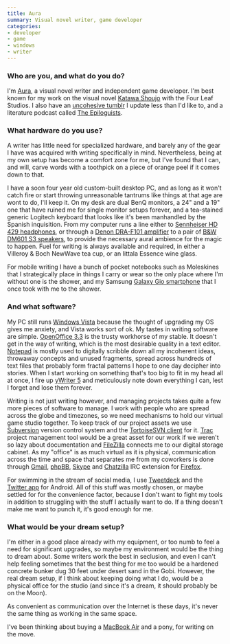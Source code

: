 ```yaml
---
title: Aura
summary: Visual novel writer, game developer
categories:
- developer
- game
- windows
- writer
---
```


### Who are you, and what do you do?

I'm [Aura](https://twitter.com/sharpened_C "Aura's Twitter account."), a visual novel writer and independent game developer. I'm best known for my work on the visual novel [Katawa Shoujo][katawa-shoujo] with the Four Leaf Studios. I also have an [uncohesive tumblr](http://auramart.tumblr.com/ "Aura's Tumblr site.") I update less than I'd like to, and a literature podcast called [The Epiloguists](http://epiloguists.com/ "Aura's podcast.").

### What hardware do you use?

A writer has little need for specialized hardware, and barely any of the gear I have was acquired with writing specifically in mind. Nevertheless, being at my own setup has become a comfort zone for me, but I've found that I can, and will, carve words with a toothpick on a piece of orange peel if it comes down to that.

I have a soon four year old custom-built desktop PC, and as long as it won't catch fire or start throwing unreasonable tantrums like things at that age are wont to do, I'll keep it. On my desk are dual BenQ monitors, a 24" and a 19" one that have ruined me for single monitor setups forever, and a tea-stained generic Logitech keyboard that looks like it's been manhandled by the Spanish inquisition. From my computer runs a line either to [Sennheiser HD 429 headphones][hd-429], or through a [Denon DRA-F101 amplifier][dra-f101] to a pair of [B&W DM601 S3 speakers][dm601-s3], to provide the necessary aural ambience for the magic to happen. Fuel for writing is always available and required, in either a Villeroy & Boch NewWave tea cup, or an Iittala Essence wine glass.

For mobile writing I have a bunch of pocket notebooks such as Moleskines that I strategically place in things I carry or wear so the only place where I'm without one is the shower, and my Samsung [Galaxy Gio smartphone][galaxy-gio] that I once took with me to the shower.

### And what software?

My PC still runs [Windows Vista][windows-vista] because the thought of upgrading my OS gives me anxiety, and Vista works sort of ok. My tastes in writing software are simple. [OpenOffice 3.3][openoffice] is the trusty workhorse of my stable. It doesn't get in the way of writing, which is the most desirable quality in a text editor. [Notepad][] is mostly used to digitally scribble down all my incoherent ideas, throwaway concepts and unused fragments, spread across hundreds of text files that probably form fractal patterns I hope to one day decipher into stories. When I start working on something that's too big to fit in my head all at once, I fire up [yWriter 5][ywriter] and meticulously note down everything I can, lest I forget and lose them forever.

Writing is not just writing however, and managing projects takes quite a few more pieces of software to manage. I work with people who are spread across the globe and timezones, so we need mechanisms to hold our virtual game studio together. To keep track of our project assets we use [Subversion][] version control system and the [TortoiseSVN client][tortoisesvn] for it. [Trac][] project management tool would be a great asset for our work if we weren't so lazy about documentation and [FileZilla][] connects me to our digital storage cabinet. As my "office" is as much virtual as it is physical, communication across the time and space that separates me from my coworkers is done through [Gmail][], [phpBB][], [Skype][] and [Chatzilla][] IRC extension for [Firefox][firefox-android].

For swimming in the stream of social media, I use [Tweetdeck][tweetdeck-android] and the [Twitter app][twitter-android] for Android. All of this stuff was mostly chosen, or maybe settled for for the convenience factor, because I don't want to fight my tools in addition to struggling with the stuff I actually want to do. If a thing doesn't make me want to punch it, it's good enough for me.

### What would be your dream setup?

I'm either in a good place already with my equipment, or too numb to feel a need for significant upgrades, so maybe my environment would be the thing to dream about. Some writers work the best in seclusion, and even I can't help feeling sometimes that the best thing for me too would be a hardened concrete bunker dug 30 feet under desert sand in the Gobi. However, the real dream setup, if I think about keeping doing what I do, would be a physical office for the studio (and since it's a dream, it should probably be on the Moon). 

As convenient as communication over the Internet is these days, it's never the same thing as working in the same space.

I've been thinking about buying a [MacBook Air][macbook-air] and a pony, for writing on the move.

[chatzilla]: https://addons.mozilla.org/en-US/firefox/addon/chatzilla/ "A Firefox IRC client extension."
[dm601-s3]: https://www.soundandvision.com/content/bw-dm600-series-3-home-theater-speakers "Home theater speakers."
[dra-f101]: http://www.devicemanuals.com/productsupport/Denon_DRA-F101_manual.html "A stereo receiver."
[filezilla]: https://filezilla-project.org/ "Open-source FTP software."
[firefox-android]: https://play.google.com/store/apps/details?id=org.mozilla.firefox "A web browser for Android."
[galaxy-gio]: https://www.samsung.com/galaxyace/gio_overview.html "A 3.2 inch Android smartphone."
[gmail]: https://mail.google.com/mail/ "Web-based email."
[hd-429]: https://en-us.sennheiser.com/over-ear-headphones-ambient-noise-isolation-hd-429 "Over the ear headphones."
[katawa-shoujo]: http://www.katawa-shoujo.com/ "A bishoujo-style visual novel."
[macbook-air]: https://www.apple.com/macbook-air/ "A very thin laptop."
[notepad]: https://en.wikipedia.org/wiki/Notepad_(software) "A simple text editor included with Windows."
[openoffice]: http://www.openoffice.org/ "An open-source office suite."
[phpbb]: https://www.phpbb.com/ "Self-hosted forum software."
[skype]: https://www.skype.com/en/ "Voice and video chat software."
[subversion]: http://subversion.tigris.org/ "A version control system."
[tortoisesvn]: https://tortoisesvn.net/ "A Subversion client for Windows."
[trac]: https://trac.edgewall.org/ "An issue tracker and wiki package for software development."
[tweetdeck-android]: https://www.bluestacks.com/blog/app-reviews/archive/tweetdeck.html "A Twitter/Facebook client for Android."
[twitter-android]: https://play.google.com/store/apps/details?id=com.twitter.android "A Twitter client for Android."
[windows-vista]: https://en.wikipedia.org/wiki/Windows_Vista "A desktop operating system."
[ywriter]: http://www.spacejock.com/yWriter5.html "A Windows word processor."
